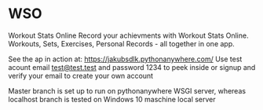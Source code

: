 # WSO
Workout Stats Online
Record your achievments with Workout Stats Online. <br>
Workouts, Sets, Exercises, Personal Records - all together in one app.

See the ap in action at: https://jakubsdlk.pythonanywhere.com/
Use test acount email test@test.test and password 1234 to peek inside or signup and verify your email to create your own account

Master branch is set up to run on pythonanywhere WSGI server, whereas localhost branch is tested on Windows 10 maschine local server
